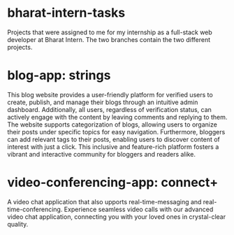 # bharat-intern-tasks
Projects that were assigned to me for my internship as a full-stack web developer at Bharat Intern. The two branches contain the two different projects.

# blog-app: strings
This blog website provides a user-friendly platform for verified users to create, publish, and manage their blogs through an intuitive admin dashboard. 
Additionally, all users, regardless of verification status, can actively engage with the content by leaving comments and replying to them.
The website supports categorization of blogs, allowing users to organize their posts under specific topics for easy navigation. 
Furthermore, bloggers can add relevant tags to their posts, enabling users to discover content of interest with just a click. 
This inclusive and feature-rich platform fosters a vibrant and interactive community for bloggers and readers alike.

# video-conferencing-app: connect+
A video chat application that also upports real-time-messaging and real-time-conferencing. 
Experience seamless video calls with our advanced video chat application, connecting you with your loved ones in crystal-clear quality.
